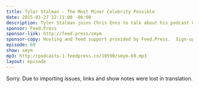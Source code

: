 ```yaml
---
title: Tyler Stalman - The Most Minor Celebrity Possible
date: 2015-01-27 12:11:00 -06:00
description: Tyler Stalman joins Chris Enns to talk about his podcast Cameras or Whatever as well as the internal video podcast he produces for his day job. Find out about Tyler&rsquo;s claim to podcasting fame and how Chris and Tyler justify their PR40 purchases.
sponsor: Feed.Press
sponsor-link: http://feed.press/smym
sponsor-copy: Hosting and feed support provided by Feed.Press.  Sign-up today and try FeedPress on a 14 day trial (no contracts or commitments). Use promo code "smym" during checkout to get 10% off your first year.
episode: 69
show: smym
mp3: http://podcasts-1.feedpress.co/10590/smym-69.mp3
layout: episode
---
```


Sorry. Due to importing issues, links and show notes were lost in translation.

